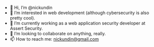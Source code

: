- 👋 Hi, I’m @nickundin
- 👀 I’m interested in web development (although cybersecurity is also pretty cool).
- 🌱 I’m currently working as a web application security developer at Assert Security.
- 💞️ I’m looking to collaborate on anything, really.
- 📫 How to reach me: nickundin@gmail.com

<!---
nickundin/nickundin is a ✨ special ✨ repository because its `README.md` (this file) appears on your GitHub profile.
You can click the Preview link to take a look at your changes.
--->
